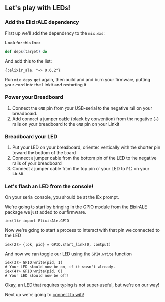 ## Let's play with LEDs!

### Add the ElixirALE dependency

First up we'll add the dependency to the `mix.exs`:

Look for this line:

```elixir
def deps(target) do
```

And add this to the list:

```
{:elixir_ale, "~> 0.6.2"}
```

Run `mix deps.get` again, then build and and burn your firmware, putting your card into the Linkit and restarting it.

### Power your Breadboard

1. Connect the `GND` pin from your USB-serial to the negative rail on your breadboard.
2. Add connect a jumper cable (black by convention) from the negative (`-`) rails on your breadboard to the `GND` pin on your Linkit

### Breadboard your LED

1. Put your LED on your breadboard, oriented vertically with the shorter pin toward the bottom of the board
2. Connect a jumper cable from the bottom pin of the LED to the negative rails of your breadboard
3. Connect a jumper cable from the top pin of your LED to `P12` on your Linkit

### Let's flash an LED from the console!

On your serial console, you should be at the IEx prompt.

We're going to start by bringing in the GPIO module from the ElixirALE package we just added to our firmware.

```
iex(1)> import ElixirAle.GPIO
```

Now we're going to start a process to interact with that pin we connected to the LED

```
iex(2)> {:ok, pid} = GPIO.start_link(0, :output)
```

And now we can toggle our LED using the `GPIO.write` function:

```
iex(3)> GPIO.write(pid, 1)
# Your LED should now be on, if it wasn't already.
iex(4)> GPIO.write(pid, 0)
# Your LED should now be off!
```

Okay, an LED that requires typing is not super-useful, but we're on our way!

Next up we're going to [connect to wifi!](05_connect_wifi)
